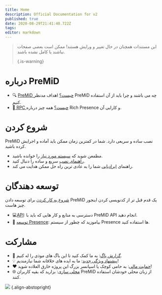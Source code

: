 ```yaml
---
title: Home
description: Official Documentation for v2
published: true
date: 2020-08-29T21:41:40.722Z
tags:
editor: markdown
---
```


> این مستندات همچنان در حال تغییر و ورایش هستند! ممکن است بعضی صفحات نباشند یا کامل نشده باشند. 
> 
> {.is-warning}

# درباره PreMiD
- :mag: [ PreMiD چیست؟](/about) اهداف مدنظر PreMiD چه می باشند و چرا باید از آن استفاده کنیم.
- :link:[ RPC چیست؟](https://discordapp.com/rich-presence) همه چیز درباره Rich Presence و کارایی آن.

# شروع کردن

PreMiD نصب ساده و سریعی دارد. شما در کمترین زمان ممکن باید آماده و اجرایش کرده باشید.

- مطمعن شوید که [سیستم مورد نیاز](/install/requirements) را خوانده باشید.
- [راهنمای نصب](/install) سریع و ساده را دنبال کنید.
- راهنمای [ایرادیابی](/troubleshooting) شما را به عادی ترین راه حل ممکن هدایت می کند.

# توسعه دهندگان

[شروع به کار کردن](/dev) برای توسعه دادن PreMiD یک قدم قبل تر از کدنویسی کردن اینجور چیز هاست.

- :computer:[API](/dev/api): دسترسی به منابع و کار هایی که باید با PreMiD API انجام دهید.
- :wrench: [توسعه Presence](/dev/presence): بیاموزید که چطور از سیستم Presence ها استفاده کنید.

# مشارکت
- :bug: [گزارش باگ](https://github.com/PreMiD): به ما کمک کنید تا این باگ های موذی را له کنیم.
- :bulb: [پیشنهاد ویژگی جدید](https://discord.premid.app/): ما به ایده های خلاقانه شما نیازمندیم!
- :heart: [حمایت مالی](https://www.patreon.com/Timeraa): به حامی کوچک یا اسپانسر بزرگ این پروژه خارق العلاده شوید!
- :globe_with_meridians: [محلی سازی](https://translate.premid.app): بزارید که بقیه کاربران PreMiD از زبان محلی خودشان استفاده کنند.

![](https://beta.premid.app/img/logo.2b414dc2.gif) {.align-abstopright}